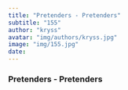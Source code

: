 ```yaml
---
title: "Pretenders - Pretenders"
subtitle: "155"
author: "kryss"
avatar: "img/authors/kryss.jpg"
image: "img/155.jpg"
date:
---
```


### Pretenders - Pretenders
